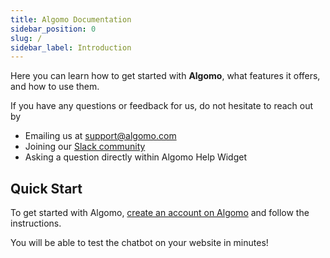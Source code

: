 ```yaml
---
title: Algomo Documentation
sidebar_position: 0
slug: /
sidebar_label: Introduction
---
```


Here you can learn how to get started with **Algomo**, what features it offers, and how to use them.

If you have any questions or feedback for us, do not hesitate to reach out by

- Emailing us at [support@algomo.com](mailto:support@algomo.com)
- Joining our [Slack community](https://join.slack.com/t/algomo-community/shared_invite/zt-1w6eiq4yu-Ax56VWUCx~~MmsrJxT93~A)
- Asking a question directly within Algomo Help Widget

## Quick Start

To get started with Algomo, [create an account on Algomo](https://app.algomo.com/auth/signup) and follow the instructions.

You will be able to test the chatbot on your website in minutes!
